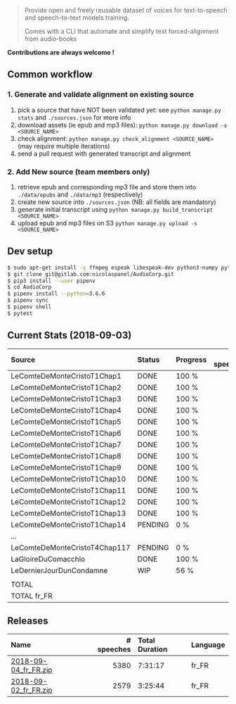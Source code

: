 > Provide open and freely reusable dataset of voices for text-to-speech and speech-to-text models training.
>
> Comes with a CLI that automate and simplify text forced-alignment from audio-books

**Contributions are always welcome !** 


## Common workflow

### 1. Generate and validate alignment on existing source

1. pick a source that have NOT been validated yet: see `python manage.py stats` and `./sources.json` for more info
2. download assets (ie epub and mp3 files): `python manage.py download -s <SOURCE_NAME>`
3. check alignment: `python manage.py check_alignment <SOURCE_NAME>` (may require multiple iterations)
4. send a pull request with generated transcript and alignment

### 2. Add New source (team members only)

1. retrieve epub and corresponding mp3 file and store them into `./data/epubs` and `./data/mp3` (respectively)
2. create new source into `./sources.json` (NB: all fields are mandatory)
3. generate initial transcript using `python manage.py build_transcript <SOURCE_NAME>`
4. upload epub and mp3 files on S3 `python manage.py upload -s <SOURCE_NAME>` 

## Dev setup 

```sh
$ sudo apt-get install -y ffmpeg espeak libespeak-dev python3-numpy python-numpy libncurses-dev libncursesw5-dev sox libsqlite3-dev
$ git clone git@gitlab.com:nicolaspanel/AudioCorp.git
$ pip3 install --user pipenv
$ cd AudioCorp
$ pipenv install --python=3.6.6
$ pipenv sync
$ pipenv shell
$ pytest
```

## Current Stats (2018-09-03)

| Source                        | Status   | Progress   |   # speeches | Speeches Duration   | Language   |
|:------------------------------|:---------|:-----------|-------------:|:--------------------|:-----------|
| LeComteDeMonteCristoT1Chap1   | DONE     | 100 %      |          235 | 0:19:57.613000      | fr_FR      |
| LeComteDeMonteCristoT1Chap2   | DONE     | 100 %      |          205 | 0:15:52.458000      | fr_FR      |
| LeComteDeMonteCristoT1Chap3   | DONE     | 100 %      |          289 | 0:26:08.636000      | fr_FR      |
| LeComteDeMonteCristoT1Chap4   | DONE     | 100 %      |          192 | 0:14:53.025000      | fr_FR      |
| LeComteDeMonteCristoT1Chap5   | DONE     | 100 %      |          345 | 0:28:44.031000      | fr_FR      |
| LeComteDeMonteCristoT1Chap6   | DONE     | 100 %      |          234 | 0:22:33.132000      | fr_FR      |
| LeComteDeMonteCristoT1Chap7   | DONE     | 100 %      |          267 | 0:26:39.812000      | fr_FR      |
| LeComteDeMonteCristoT1Chap8   | DONE     | 100 %      |          286 | 0:27:46.410000      | fr_FR      |
| LeComteDeMonteCristoT1Chap9   | DONE     | 100 %      |          141 | 0:13:41.718000      | fr_FR      |
| LeComteDeMonteCristoT1Chap10  | DONE     | 100 %      |          209 | 0:17:53.854000      | fr_FR      |
| LeComteDeMonteCristoT1Chap11  | DONE     | 100 %      |          217 | 0:17:36.642000      | fr_FR      |
| LeComteDeMonteCristoT1Chap12  | DONE     | 100 %      |          196 | 0:17:06.130000      | fr_FR      |
| LeComteDeMonteCristoT1Chap13  | DONE     | 100 %      |          201 | 0:21:32.854000      | fr_FR      |
| LeComteDeMonteCristoT1Chap14  | PENDING  | 0 %        |            0 | 0:00:00             | fr_FR      |
| ... |
| LeComteDeMonteCristoT4Chap117 | PENDING  | 0 %        |            0 | 0:00:00             | fr_FR      |
| LaGloireDuComacchio           | DONE     | 100 %      |         1313 | 1:40:08.420000      | fr_FR      |
| LeDernierJourDunCondamne      | WIP      | 56 %       |         1050 | 1:20:42.666000      | fr_FR      |
|                               |          |            |              |                     |            |
| TOTAL                         |          |            |         5380 | 7:31:17.401000      |            |
| TOTAL fr_FR                   |          |            |         5380 | 7:31:17.401000      | fr_FR      |

## Releases

| Name                                                                                               |   # speeches | Total Duration   | Language   |
|:---------------------------------------------------------------------------------------------------|-------------:|:-----------------|:-----------|
| [2018-09-04_fr_FR.zip](https://s3.eu-west-3.amazonaws.com/audiocorp/releases/2018-09-04_fr_FR.zip) |         5380 | 7:31:17          | fr_FR      |
| [2018-09-02_fr_FR.zip](https://s3.eu-west-3.amazonaws.com/audiocorp/releases/2018-09-02_fr_FR.zip) |         2579 | 3:25:44          | fr_FR      |


